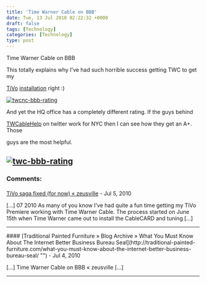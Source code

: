 ```yaml
---
title: 'Time Warner Cable on BBB'
date: Tue, 13 Jul 2010 02:22:32 +0000
draft: false
tags: [Technology]
categories: [Technology]
type: post
---
```


Time Warner Cable on BBB

This totally explains why I've had such horrible success getting TWC to get my

[TiVo](http://www.tivo.com) [installation](http://zeusville.wordpress.com/2010/07/08/tivo/) right :)

[![](http://zeusville.files.wordpress.com/2010/07/twcnc-bbb-rating.png "twcnc-bbb-rating")](http://zeusville.files.wordpress.com/2010/07/twcnc-bbb-rating.png)

And yet the HQ office has a completely different rating. If the guys behind

[TWCableHelp](http://twitter.com/twcablehelp) on twitter work for NYC then I can see how they get an A+. Those

guys are the most helpful.

[![](http://zeusville.files.wordpress.com/2010/07/twc-bbb-rating.png "twc-bbb-rating")](http://zeusville.files.wordpress.com/2010/07/twc-bbb-rating.png)
---
### Comments:
#### 
[TiVo saga fixed (for now) &laquo; zeusville](http://zeusville.wordpress.com/2010/07/16/tivo-saga-fixed-for-now/ "") - <time datetime="2010-07-16 10:48:28">Jul 5, 2010</time>

\[...\] 07 2010 As many of you know I’ve had quite a fun time getting my TiVo Premiere working with Time Warner Cable. The process started on June 15th when Time Warner came out to install the CableCARD and tuning \[...\]
<hr />
#### 
[Traditional Painted Furniture &raquo; Blog Archive &raquo; What You Must Know About The Internet Better Business Bureau Seal](http://traditional-painted-furniture.com/what-you-must-know-about-the-internet-better-business-bureau-seal/ "") - <time datetime="2010-07-15 06:31:15">Jul 4, 2010</time>

\[...\] Time Warner Cable on BBB « zeusville \[...\]
<hr />
